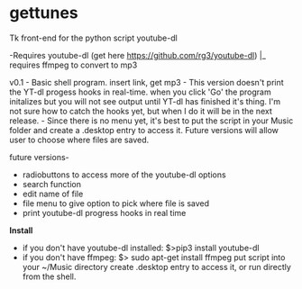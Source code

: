 # gettunes
Tk front-end for the python script youtube-dl

-Requires youtube-dl (get here https://github.com/rg3/youtube-dl)
  |_ requires ffmpeg to convert to mp3

v0.1 - Basic shell program. insert link, get mp3
       - This version doesn't print the YT-dl progess hooks in real-time.
         when you click 'Go' the program initalizes but you will not see 
         output until YT-dl has finished it's thing. I'm not sure how to catch
         the hooks yet, but when I do it will be in the next release.
       - Since there is no menu yet, it's best to put the script in your Music
         folder and create a .desktop entry to access it. Future versions will
         allow user to choose where files are saved.

future versions-
 - radiobuttons to access more of the youtube-dl options
 - search function
 - edit name of file
 - file menu to give option to pick where file is saved
 - print youtube-dl progress hooks in real time

**Install**
- if you don't have youtube-dl installed: $>pip3 install youtube-dl 
- if you don't have ffmpeg: $> sudo apt-get install ffmpeg
put script into your ~/Music directory
create .desktop entry to access it, or run directly from the shell.
